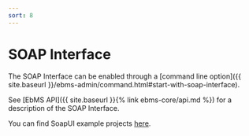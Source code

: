 ```yaml
---
sort: 8
---
```


# SOAP Interface

The SOAP Interface can be enabled through a [command line option]({{ site.baseurl }}/ebms-admin/command.html#start-with-soap-interface).

See [EbMS API]({{ site.baseurl }}{% link ebms-core/api.md %}) for a description of the SOAP Interface.

You can find SoapUI example projects [here](https://github.com/eluinstra/ebms-core/blob/ebms-core-2.17.x/resources/test/).